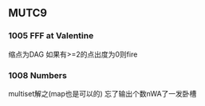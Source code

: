 ## MUTC9

### 1005 FFF at Valentine
缩点为DAG 如果有>=2的点出度为0则fire

### 1008 Numbers
multiset解之(map也是可以的) 忘了输出个数nWA了一发卧槽
